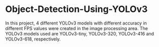 # Object-Detection-Using-YOLOv3
In this project, 4 different YOLOv3 models with different accuracy in different FPS values were created in the image processing area. The YOLOv3 models used are YOLOv3-tiny, YOLOv3-320, YOLOv3-416 and YOLOv3-618, respectively. 
